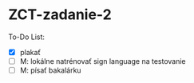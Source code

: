 # ZCT-zadanie-2
To-Do List:
  - [x] plakať
  - [ ] M: lokálne natrénovať sign language na testovanie
  - [ ] M: písať bakalárku
